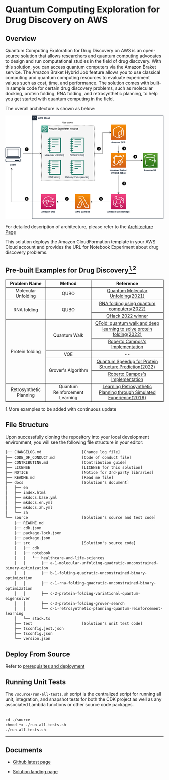 # Quantum Computing Exploration for Drug Discovery on AWS

## Overview

Quantum Computing Exploration for Drug Discovery on AWS is an open-source solution that allows researchers and quantum computing advocates to design and run computational studies in the field of drug discovery. With this solution, you can access quantum computers via the Amazon Braket service. The Amazon Braket Hybrid Job feature allows you to use classical computing and quantum computing resources to evaluate experiment values such as cost, time, and performance. The solution comes with built-in sample code for certain drug discovery problems, such as molecular docking, protein folding, RNA folding, and retrosynthetic planning, to help you get started with quantum computing in the field.

The overall architecture is shown as below:

![architecture](./docs/en/images/architecture.png)

For detailed description of architecture, please refer to the
[Architecture Page](https://awslabs.github.io/quantum-computing-exploration-for-drug-discovery-on-aws/en/architecture/)

This solution deploys the Amazon CloudFormation template in your
AWS Cloud account and provides the URL for Notebook Experiment about drug discovery problems. 

## Pre-built Examples for Drug Discovery[<sup>1,</sup>](#more-example)[<sup>2</sup>](#data)

<table border='1' style="text-align: center">
    <tr>
        <td><B>Problem Name</B></td>
        <td><B>Method</td>
        <td><B>Reference</td>
    </tr>
    <tr>
        <td>Molecular Unfolding </td>
        <td>QUBO</td>
        <td><a href="https://arxiv.org/abs/2107.13607">Quantum Molecular Unfolding(2021)</a></td>
    </tr>
    <tr>
        <td rowspan='2'>RNA folding</td>
        <td rowspan='2'>QUBO</td>
        <td ><span><a href="https://journals.plos.org/ploscompbiol/article?id=10.1371/journal.pcbi.1010032">RNA folding using quantum computers(2022)</a></span></td>
    </tr>
    <tr>
        <td ><span><a href="https://github.com/XanaduAI/QHack2022/issues/114">QHack 2022 winner</a></span></td>
    </tr>
    <tr>
        <td rowspan='5'>Protein folding</td>
        <td rowspan='2'>Quantum Walk</td>
        <td ><span><a href="https://iopscience.iop.org/article/10.1088/2058-9565/ac4f2f">QFold: quantum walk and deep learning to solve protein folding(2022)</a></span></td>
    </tr>
    <tr>
        <td ><span><a href="https://github.com/roberCO/QFold">Roberto Campos's Implementation</a></span></td>
    </tr>
    <tr>
        <td>VQE</td>
        <td >--</td>
    </tr>
    <tr>
        <td rowspan='2'>Grover's Algorithm</td>
        <td ><span><a href="https://ieeexplore.ieee.org/document/9374469">Quantum Speedup for Protein Structure Prediction(2022)</a></span></td>
    </tr>
    <tr>
        <td ><span><a href="https://github.com/renatawong/quantum-protein-structure-prediction">Roberto Campos's Implementation</a></span></td>
    </tr>
    <tr>
        <td >Retrosynthetic Planning</td>
        <td >Quantum Reinforcement Learning</td>
        <td ><span><a href="https://pubs.acs.org/doi/10.1021/acscentsci.9b00055">Learning Retrosynthetic Planning through Simulated Experience(2019)</a></span></td>
    </tr>
</table>

<div id='more-example'></div>
1.More examples to be added with continuous update

## File Structure

Upon successfully cloning the repository into your local development environment, you will see the following file structure in your editor:

```
├── CHANGELOG.md                  [Change log file]
├── CODE_OF_CONDUCT.md            [Code of conduct file]
├── CONTRIBUTING.md               [Contribution guide]
├── LICENSE                       [LICENSE for this solution]
├── NOTICE                        [Notice for 3rd-party libraries]
├── README.md                     [Read me file]
├── docs                          [Solution's document]
│   ├── en
│   ├── index.html
│   ├── mkdocs.base.yml
│   ├── mkdocs.en.yml
│   ├── mkdocs.zh.yml
│   └── zh
└── source                        [Solution's source and test code]
    ├── README.md
    ├── cdk.json
    ├── package-lock.json
    ├── package.json
    ├── src                       [Solution's source code]
    │   ├── cdk
    │   ├── notebook
    │   │   └── healthcare-and-life-sciences
    │   │       ├── a-1-molecular-unfolding-quadratic-unconstrained-binary-optimization
    │   │       ├── b-1-folding-quadratic-unconstrained-binary-optimization
    │   │       ├── c-1-rna-folding-quadratic-unconstrained-binary-optimization
    │   │       ├── c-2-protein-folding-variational-quantum-eigensolver
    │   │       ├── c-3-protein-folding-grover-search
    │   │       └── d-1-retrosynthetic-planning-quantum-reinforcement-learning 
    │   └── stack.ts
    ├── test                      [Solution's unit test code]
    ├── tsconfig.jest.json
    ├── tsconfig.json
    └── version.json
```

## Deploy From Source

Refer to [prerequisites and deployment](source/README.md)

## Running Unit Tests

The `/source/run-all-tests.sh` script is the centralized script for running all unit, integration, and snapshot tests for both the CDK project as well as any associated Lambda functions or other source code packages.

```

cd ./source
chmod +x ./run-all-tests.sh
./run-all-tests.sh

```

---

## Documents

- [Github latest page](https://awslabs.github.io/quantum-computing-exploration-for-drug-discovery-on-aws/en/)

- [Solution landing page](https://aws.amazon.com/solutions/implementations/quantum-computing-exploration-for-drug-discovery/)
